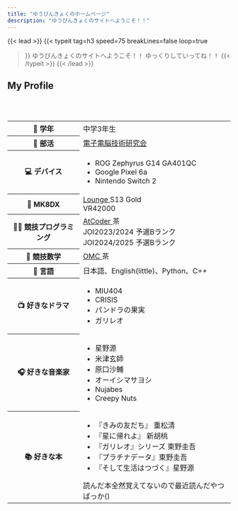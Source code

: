 ```yaml
---
title: "ゆうびんきょくのホームページ"
description: "ゆうびんきょくのサイトへようこそ！！"
---
```


{{< lead >}}
{{< typeit 
  tag=h3
  speed=75
  breakLines=false
  loop=true
>}}
ゆうびんきょくのサイトへようこそ！！
ゆっくりしていってね！！
{{< /typeit >}}
{{< /lead >}}

## My Profile
<div class="display-table">
<table class="about-me">
    <tr>
        <th scope="row">🎒 学年</th>
        <td>中学3年生 </td>
    </tr>
    <tr>
        <th scope="row">🏫 部活</th>
        <td><a href= "https://tsukuba-denden.github.io/" >電子電脳技術研究会</a> </td>
    </tr>
    <tr>
        <th scope="row">💻 デバイス</th>
        <td>
            <ul>
                <li>ROG Zephyrus G14 GA401QC</li>
                <li>Google Pixel 6a</li>
                <li>Nintendo Switch 2</li>
            </ul>
        </td>
    </tr>
    <tr>
        <th scope="row">🚗 MK8DX</th>
        <td><a href= "https://www.mk8dx-lounge.com/PlayerDetails/40789"> Lounge </a>  S13 Gold <br> VR42000 </td>
    </tr>
    <tr>
        <th scope="row">🧑‍💻 競技プログラミング</th>
        <td><a href= "https://atcoder.jp/users/yuubinnkyoku"> AtCoder </a> 茶 
        <br> JOI2023/2024 予選Bランク
        <br> JOI2024/2025 予選Bランク</td>
        <br>
            <div class="atcoder-widget" data-user="your_atcoder_id">
                    <script async src="https://cdn.jsdelivr.net/npm/atcoder-widget@0.0.3/dist/widget.js"></script>
            </div>
        </br>
    </tr>
        <tr>
        <th scope="row">🔢 競技数学</th>
        <td><a href= "https://onlinemathcontest.com/users/yuubinnkyoku"> OMC </a> 茶 </td>
    </tr>
        <tr>
        <th scope="row">📃 言語</th>
        <td>日本語、English(little)、Python、C++</td>
    </tr>
    <tr>
        <th scope="row">📺 好きなドラマ</th>
        <td>
            <ul>
                <li>MIU404</li>
                <li>CRISIS</li>
                <li>パンドラの果実</li>
                <li>ガリレオ</li>
            </ul>
        </td>
    </tr>
        </tr>
        <tr>
        <th scope="row">🎧 好きな音楽家</th>
        <td>
            <ul>
                <li>星野源</li>
                <li>米津玄師</li>
                <li>原口沙輔</li>
                <li>オーイシマサヨシ</li>
                <li>Nujabes</li>
                <li>Creepy Nuts</li>
            </ul>
        </td>
    </tr>
        </tr>
        </tr>
        <tr>
        <th scope="row">📚 好きな本</th>
        <td>
            <ul>
                <li>『きみの友だち』 重松清</li>
                <li>『星に帰れよ』 新胡桃</li>
                <li>『ガリレオ』シリーズ 東野圭吾</li>
                <li>『プラチナデータ』東野圭吾</li>
                <li>『そして生活はつづく』星野源</li>
            </ul>
            読んだ本全然覚えてないので最近読んだやつばっか()
        </td>
    </tr>
</table>
</div>
